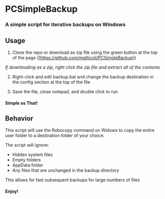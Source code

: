 # PCSimpleBackup
### A simple script for iterative backups on Windows

## Usage
1. Clone the repo or download as zip file using the green button at the top of the page ([https://github.com/matticoli/PCSimpleBackup])

*If downloading as a zip, right click the zip file and extract all of the contents*

2. Right-click and edit backup.bat and change the backup destination in the config section at the top of the file

3. Save the file, close notepad, and double click to run

#### Simple as That!

## Behavior
This script will use the Robocopy command on Widows to copy the entire user folder to a destination folder of your choice.

The script will ignore:
- Hidden system files
- Empty folders
- AppData folder
- Any files that are unchanged in the backup directory

This allows for fast subsequent backups for large numbers of files

#### Enjoy!
